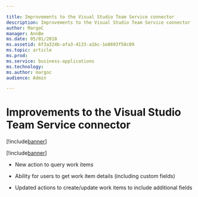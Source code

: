 ```yaml
---

title: Improvements to the Visual Studio Team Service connector 
description: Improvements to the Visual Studio Team Service connector 
author: MargoC
manager: AnnBe
ms.date: 05/01/2018
ms.assetid: 6f3a324b-afa3-4133-a1bc-1e8693f58c09
ms.topic: article
ms.prod: 
ms.service: business-applications
ms.technology: 
ms.author: margoc
audience: Admin

---
```


# Improvements to the Visual Studio Team Service connector 

[!include[banner](../../../includes/banner.md)]

[!include[banner](../../../includes/public-preview.md)]

-   New action to query work items

-   Ability for users to get work item details (including custom fields)

-   Updated actions to create/update work items to include additional fields
